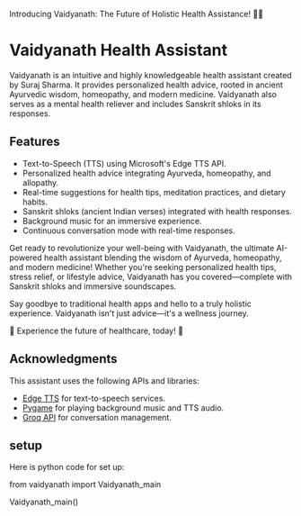 Introducing Vaidyanath: The Future of Holistic Health Assistance! 🌿💥

# Vaidyanath Health Assistant

Vaidyanath is an intuitive and highly knowledgeable health assistant created by Suraj Sharma. It provides personalized health advice, rooted in ancient Ayurvedic wisdom, homeopathy, and modern medicine. Vaidyanath also serves as a mental health reliever and includes Sanskrit shloks in its responses.

## Features

- Text-to-Speech (TTS) using Microsoft's Edge TTS API.
- Personalized health advice integrating Ayurveda, homeopathy, and allopathy.
- Real-time suggestions for health tips, meditation practices, and dietary habits.
- Sanskrit shloks (ancient Indian verses) integrated with health responses.
- Background music for an immersive experience.
- Continuous conversation mode with real-time responses.

Get ready to revolutionize your well-being with Vaidyanath, the ultimate AI-powered health assistant blending the wisdom of Ayurveda, homeopathy, and modern medicine! Whether you're seeking personalized health tips, stress relief, or lifestyle advice, Vaidyanath has you covered—complete with Sanskrit shloks and immersive soundscapes.

Say goodbye to traditional health apps and hello to a truly holistic experience. Vaidyanath isn't just advice—it's a wellness journey.

🌟 Experience the future of healthcare, today! 🌟

## Acknowledgments

This assistant uses the following APIs and libraries:
- [Edge TTS](https://learn.microsoft.com/en-us/azure/cognitive-services/speech-service/text-to-speech) for text-to-speech services.
- [Pygame](https://www.pygame.org/) for playing background music and TTS audio.
- [Groq API](https://console.groq.com/keys) for conversation management.

## setup

Here is python code for set up:

from vaidyanath import Vaidyanath_main

Vaidyanath_main()